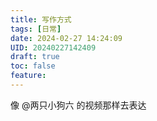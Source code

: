 ```yaml
---
title: 写作方式
tags: [日常]
date: 2024-02-27 14:24:09
UID: 20240227142409
draft: true
toc: false
feature: 
---
```

像 @两只小狗六 的视频那样去表达